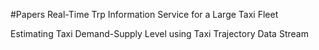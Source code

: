 #Papers
Real-Time Trp Information Service for a Large Taxi Fleet


Estimating Taxi Demand-Supply Level using Taxi Trajectory Data Stream




